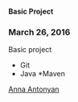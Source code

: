 #### Basic Project

### March 26, 2016

Basic project

* Git
* Java
*Maven

[Anna Antonyan](http://sqasolution.com)
